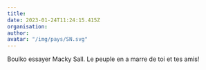 ```yaml
---
title: 
date: 2023-01-24T11:24:15.415Z
organisation: 
author: 
avatar: "/img/pays/SN.svg"
---
```


Boulko essayer Macky Sall. Le peuple en a marre de toi et tes amis! 